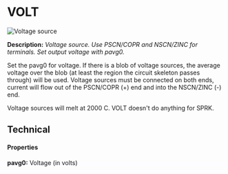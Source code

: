 # VOLT

![Voltage source](https://i.imgur.com/liLlNt8.png)

**Description:**  *Voltage source. Use PSCN/COPR and NSCN/ZINC for terminals. Set output voltage with pavg0.*

Set the pavg0 for voltage. If there is a blob of voltage sources, the average voltage over the blob 
(at least the region the circuit skeleton passes through) will be used. Voltage sources must be connected on 
both ends, current will flow out of the PSCN/COPR (+) end and into the NSCN/ZINC (-) end.

Voltage sources will melt at 2000 C. VOLT doesn't do anything for SPRK.

## Technical
#### Properties
**pavg0:** Voltage (in volts)
